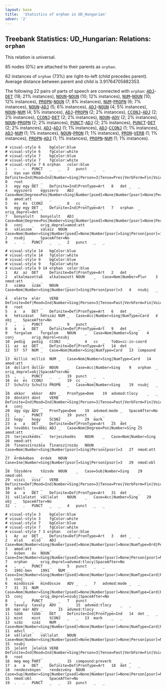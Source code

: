 ```yaml
---
layout: base
title:  'Statistics of orphan in UD_Hungarian'
udver: '2'
---
```


## Treebank Statistics: UD_Hungarian: Relations: `orphan`

This relation is universal.

85 nodes (0%) are attached to their parents as `orphan`.

62 instances of `orphan` (73%) are right-to-left (child precedes parent).
Average distance between parent and child is 3.91764705882353.

The following 22 pairs of parts of speech are connected with `orphan`: <tt><a href="hu-pos-ADJ.html">ADJ</a></tt>-<tt><a href="hu-pos-DET.html">DET</a></tt> (18; 21% instances), <tt><a href="hu-pos-NOUN.html">NOUN</a></tt>-<tt><a href="hu-pos-NOUN.html">NOUN</a></tt> (10; 12% instances), <tt><a href="hu-pos-NUM.html">NUM</a></tt>-<tt><a href="hu-pos-NOUN.html">NOUN</a></tt> (10; 12% instances), <tt><a href="hu-pos-PROPN.html">PROPN</a></tt>-<tt><a href="hu-pos-NOUN.html">NOUN</a></tt> (7; 8% instances), <tt><a href="hu-pos-NUM.html">NUM</a></tt>-<tt><a href="hu-pos-PROPN.html">PROPN</a></tt> (6; 7% instances), <tt><a href="hu-pos-NOUN.html">NOUN</a></tt>-<tt><a href="hu-pos-ADJ.html">ADJ</a></tt> (5; 6% instances), <tt><a href="hu-pos-ADJ.html">ADJ</a></tt>-<tt><a href="hu-pos-NOUN.html">NOUN</a></tt> (4; 5% instances), <tt><a href="hu-pos-NOUN.html">NOUN</a></tt>-<tt><a href="hu-pos-NUM.html">NUM</a></tt> (4; 5% instances), <tt><a href="hu-pos-ADJ.html">ADJ</a></tt>-<tt><a href="hu-pos-PROPN.html">PROPN</a></tt> (2; 2% instances), <tt><a href="hu-pos-CCONJ.html">CCONJ</a></tt>-<tt><a href="hu-pos-ADJ.html">ADJ</a></tt> (2; 2% instances), <tt><a href="hu-pos-CCONJ.html">CCONJ</a></tt>-<tt><a href="hu-pos-DET.html">DET</a></tt> (2; 2% instances), <tt><a href="hu-pos-NOUN.html">NOUN</a></tt>-<tt><a href="hu-pos-ADV.html">ADV</a></tt> (2; 2% instances), <tt><a href="hu-pos-NOUN.html">NOUN</a></tt>-<tt><a href="hu-pos-PROPN.html">PROPN</a></tt> (2; 2% instances), <tt><a href="hu-pos-PUNCT.html">PUNCT</a></tt>-<tt><a href="hu-pos-ADJ.html">ADJ</a></tt> (2; 2% instances), <tt><a href="hu-pos-PUNCT.html">PUNCT</a></tt>-<tt><a href="hu-pos-DET.html">DET</a></tt> (2; 2% instances), <tt><a href="hu-pos-ADJ.html">ADJ</a></tt>-<tt><a href="hu-pos-ADJ.html">ADJ</a></tt> (1; 1% instances), <tt><a href="hu-pos-ADJ.html">ADJ</a></tt>-<tt><a href="hu-pos-CCONJ.html">CCONJ</a></tt> (1; 1% instances), <tt><a href="hu-pos-ADJ.html">ADJ</a></tt>-<tt><a href="hu-pos-NUM.html">NUM</a></tt> (1; 1% instances), <tt><a href="hu-pos-NOUN.html">NOUN</a></tt>-<tt><a href="hu-pos-PRON.html">PRON</a></tt> (1; 1% instances), <tt><a href="hu-pos-PRON.html">PRON</a></tt>-<tt><a href="hu-pos-VERB.html">VERB</a></tt> (1; 1% instances), <tt><a href="hu-pos-PROPN.html">PROPN</a></tt>-<tt><a href="hu-pos-ADJ.html">ADJ</a></tt> (1; 1% instances), <tt><a href="hu-pos-PROPN.html">PROPN</a></tt>-<tt><a href="hu-pos-NUM.html">NUM</a></tt> (1; 1% instances).


~~~ conllu
# visual-style 6	bgColor:blue
# visual-style 6	fgColor:white
# visual-style 7	bgColor:blue
# visual-style 7	fgColor:white
# visual-style 7 6 orphan	color:blue
1	—	—	PUNCT	_	_	2	punct	_	_
2	Van	van	VERB	_	Definite=Ind|Mood=Ind|Number=Sing|Person=3|Tense=Pres|VerbForm=Fin|Voice=Act	0	root	_	_
3	egy	egy	DET	_	Definite=Ind|PronType=Art	8	det	_	_
4	egyszerű	egyszerű	ADJ	_	Case=Nom|Degree=Pos|Number=Sing|Number[psed]=None|Number[psor]=None|Person[psor]=None	8	amod:att	_	_
5	és	és	CCONJ	_	_	8	cc	_	_
6	egy	egy	DET	_	Definite=Ind|PronType=Art	7	orphan	_	orig_deprel=det
7	bonyolult	bonyolult	ADJ	_	Case=Nom|Degree=Pos|Number=Sing|Number[psed]=None|Number[psor]=None|Person[psor]=None	8	conj	_	orig_deprel=amod:att
8	válaszom	válasz	NOUN	_	Case=Nom|Number=Sing|Number[psed]=None|Number[psor]=Sing|Person[psor]=1	2	nsubj	_	SpaceAfter=No
9	.	.	PUNCT	_	_	2	punct	_	_

~~~


~~~ conllu
# visual-style 14	bgColor:blue
# visual-style 14	fgColor:white
# visual-style 9	bgColor:blue
# visual-style 9	fgColor:white
# visual-style 9 14 orphan	color:blue
1	Az	az	DET	_	Definite=Def|PronType=Art	2	det	_	_
2	alkalmazottak	alkalmazott	NOUN	_	Case=Nom|Number=Plur	3	nmod:att	_	_
3	száma	szám	NOUN	_	Case=Nom|Number=Sing|Number[psor]=Sing|Person[psor]=3	4	nsubj	_	_
4	elérte	elér	VERB	_	Definite=Def|Mood=Ind|Number=Sing|Person=3|Tense=Past|VerbForm=Fin|Voice=Act	0	root	_	_
5	a	a	DET	_	Definite=Def|PronType=Art	6	det	_	_
6	hétszázat	hétszáz	NUM	_	Case=Acc|Number=Sing|NumType=Card	4	obj	_	SpaceAfter=No
7	,	,	PUNCT	_	_	9	punct	_	_
8	a	a	DET	_	Definite=Def|PronType=Art	9	det	_	_
9	forgalom	forgalom	NOUN	_	Case=Nom|Number=Sing	4	conj	_	orig_deprel=nsubj
10	pedig	pedig	CCONJ	_	_	4	cc	_	ToDo=cc-in-coord
11	az	az	DET	_	Definite=Def|PronType=Art	14	det	_	_
12	57	57	NUM	_	Case=Nom|Number=Sing|NumType=Card	13	compound	_	_
13	millió	millió	NUM	_	Case=Nom|Number=Sing|NumType=Card	14	amod:att	_	_
14	dollárt	dollár	NOUN	_	Case=Acc|Number=Sing	9	orphan	_	orig_deprel=obj|SpaceAfter=No
15	,	,	PUNCT	_	_	19	punct	_	_
16	és	és	CCONJ	_	_	19	cc	_	_
17	Schultz	Schultz	PROPN	_	Case=Nom|Number=Sing	19	nsubj	_	_
18	ekkor	ekkor	ADV	_	PronType=Dem	19	advmod:tlocy	_	_
19	döntött	dönt	VERB	_	Definite=Ind|Mood=Ind|Number=Sing|Person=3|Tense=Past|VerbForm=Fin|Voice=Act	4	conj	_	_
20	úgy	úgy	ADV	_	PronType=Dem	19	advmod:mode	_	SpaceAfter=No
21	,	,	PUNCT	_	_	19	punct	_	_
22	hogy	hogy	SCONJ	_	_	29	mark	_	_
23	a	a	DET	_	Definite=Def|PronType=Art	25	det	_	_
24	további	további	ADJ	_	Case=Nom|Degree=Pos|Number=Sing	25	amod:att	_	_
25	terjeszkedés	terjeszkedés	NOUN	_	Case=Nom|Number=Sing	26	nmod:att	_	_
26	finanszírozása	finanszírozás	NOUN	_	Case=Nom|Number=Sing|Number[psor]=Sing|Person[psor]=3	27	nmod:att	_	_
27	érdekében	érdek	NOUN	_	Case=Ine|Number=Sing|Number[psor]=Sing|Person[psor]=3	29	nmod:obl	_	_
28	tőzsdére	tőzsde	NOUN	_	Case=Sub|Number=Sing	29	nmod:obl	_	_
29	viszi	visz	VERB	_	Definite=Def|Mood=Ind|Number=Sing|Person=3|Tense=Pres|VerbForm=Fin|Voice=Act	19	advcl	_	_
30	a	a	DET	_	Definite=Def|PronType=Art	31	det	_	_
31	vállalatot	vállalat	NOUN	_	Case=Acc|Number=Sing	29	obj	_	SpaceAfter=No
32	.	.	PUNCT	_	_	4	punct	_	_

~~~


~~~ conllu
# visual-style 3	bgColor:blue
# visual-style 3	fgColor:white
# visual-style 7	bgColor:blue
# visual-style 7	fgColor:white
# visual-style 7 3 orphan	color:blue
1	Az	az	DET	_	Definite=Def|PronType=Art	3	det	_	_
2	első	első	ADJ	_	Case=Nom|Number=Sing|Number[psed]=None|Number[psor]=None|NumType=Ord|Person[psor]=None	3	amod:att	_	_
3	évben	év	NOUN	_	Case=Ine|Number=Sing|Number[psed]=None|Number[psor]=None|Person[psor]=None	7	orphan	_	orig_deprel=advmod:tlocy|SpaceAfter=No
4	,	,	PUNCT	_	_	5	punct	_	_
5	1991-ben	1991	NUM	_	Case=Ine|Number=Sing|Number[psed]=None|Number[psor]=None|NumType=Card|Person[psor]=None	3	conj	_	_
6	mindössze	mindössze	ADV	_	_	7	advmod:mode	_	_
7	31	31	NUM	_	Case=Nom|Number=Sing|Number[psed]=None|Number[psor]=None|NumType=Card|Person[psor]=None	15	conj	_	orig_deprel=nsubj|SpaceAfter=No
8	,	,	PUNCT	_	_	7	punct	_	_
9	tavaly	tavaly	ADV	_	_	15	advmod:tlocy	_	_
10	már	már	ADV	_	_	15	advmod:tlocy	_	_
11	több	több	DET	_	Definite=Ind|PronType=Ind	14	det	_	_
12	mint	mint	SCONJ	_	_	13	mark	_	_
13	száz	száz	NUM	_	Case=Nom|Number=Sing|Number[psed]=None|Number[psor]=None|NumType=Card|Person[psor]=None	11	advcl	_	_
14	vállalat	vállalat	NOUN	_	Case=Nom|Number=Sing|Number[psed]=None|Number[psor]=None|Person[psor]=None	15	nsubj	_	_
15	jelent	jelenik	VERB	_	Definite=Ind|Mood=Ind|Number=Sing|Person=3|Tense=Past|VerbForm=Fin|Voice=Act	0	root	_	_
16	meg	meg	PART	_	_	15	compound:preverb	_	_
17	a	a	DET	_	Definite=Def|PronType=Art	18	det	_	_
18	rendezvényen	rendezvény	NOUN	_	Case=Sup|Number=Sing|Number[psed]=None|Number[psor]=None|Person[psor]=None	15	nmod:obl	_	SpaceAfter=No
19	.	.	PUNCT	_	_	15	punct	_	_

~~~


